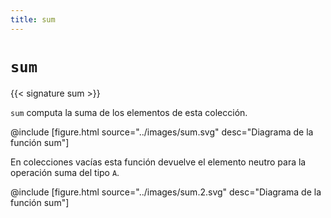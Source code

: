 ```yaml
---
title: sum
---
```


# `sum`

{{< signature sum >}}

`sum` computa la suma de los elementos de esta colección.

@include [figure.html source="../images/sum.svg" desc="Diagrama de la función sum"]

En colecciones vacías esta función devuelve el elemento neutro para la operación suma del tipo `A`.

@include [figure.html source="../images/sum.2.svg" desc="Diagrama de la función sum"]
